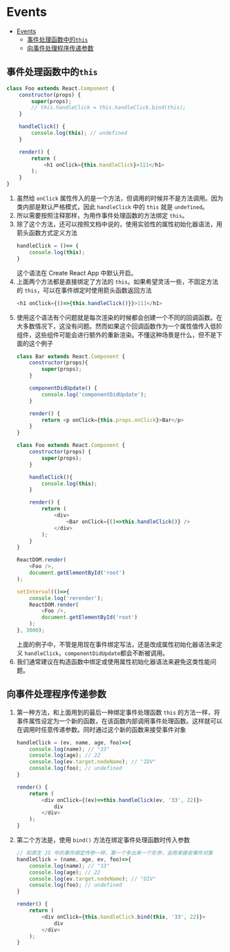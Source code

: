 # Events


<!-- TOC -->

- [Events](#events)
    - [事件处理函数中的`this`](#事件处理函数中的this)
    - [向事件处理程序传递参数](#向事件处理程序传递参数)

<!-- /TOC -->



## 事件处理函数中的`this`
```js
class Foo extends React.Component {
    constructor(props) {
        super(props);
        // this.handleClick = this.handleClick.bind(this);
    }

    handleClick() {
        console.log(this); // undefined
    }

    render() {
        return (
            <h1 onClick={this.handleClick}>111</h1>
        );
    }
}
```
1. 虽然给 `onClick` 属性传入的是一个方法，但调用的时候并不是方法调用。因为类内部是默认严格模式，因此 `handleClick` 中的 `this` 就是 `undefined`。
2. 所以需要按照注释那样，为用作事件处理函数的方法绑定 `this`。
3. 除了这个方法，还可以按照文档中说的，使用实验性的属性初始化器语法，用箭头函数方式定义方法
    ```js
    handleClick = ()=> {
        console.log(this);
    }
    ```
    这个语法在 Create React App 中默认开启。
4. 上面两个方法都是直接绑定了方法的 `this`。如果希望灵活一些，不固定方法的 `this`，可以在事件绑定时使用箭头函数返回方法
    ```js
    <h1 onClick={()=>{this.handleClick()}}>111</h1>
    ```
5. 使用这个语法有个问题就是每次渲染的时候都会创建一个不同的回调函数。在大多数情况下，这没有问题。然而如果这个回调函数作为一个属性值传入低阶组件，这些组件可能会进行额外的重新渲染。不懂这种场景是什么，但不是下面的这个例子
    ```js
    class Bar extends React.Component {
        constructor(props){
            super(props);
        }

        componentDidUpdate() {
            console.log('componentDidUpdate');
        }

        render() {
            return <p onClick={this.props.onClick}>Bar</p>
        }
    }

    class Foo extends React.Component {
        constructor(props) {
            super(props);
        }

        handleClick(){
            console.log(this);
        }

        render() {
            return (
                <div>
                    <Bar onClick={()=>this.handleClick()} />
                </div>
            );
        }
    }

    ReactDOM.render(
        <Foo />,
        document.getElementById('root')
    );

    setInterval(()=>{
        console.log('rerender');
        ReactDOM.render(
            <Foo />,
            document.getElementById('root')
        );
    }, 3000);
    ```
    上面的例子中，不管是用现在事件绑定写法，还是改成属性初始化器语法来定义 `handleClick`，`componentDidUpdate`都会不断被调用。
6. 我们通常建议在构造函数中绑定或使用属性初始化器语法来避免这类性能问题。


## 向事件处理程序传递参数
1. 第一种方法，和上面用到的最后一种绑定事件处理函数 `this` 的方法一样，将事件属性设定为一个新的函数，在该函数内部调用事件处理函数。这样就可以在调用时任意传递参数。同时通过这个新的函数来接受事件对象
    ```js
    handleClick = (ev, name, age, foo)=>{
        console.log(name); // "33"
        console.log(age); // 22
        console.log(ev.target.nodeName); // "IDV"
        console.log(foo); // undefined
    }

    render() {
        return (
            <div onClick={(ev)=>this.handleClick(ev, '33', 22)}>
                div
            </div>
        );
    }
    ```
2. 第二个方法是，使用 `bind()` 方法在绑定事件处理函数时传入参数
    ```js
    // 和原生 JS 中的事件绑定传参一样，第一个多出来一个形参，会用来接收事件对象
    handleClick = (name, age, ev, foo)=>{
        console.log(name); // "33"
        console.log(age); // 22
        console.log(ev.target.nodeName); // "DIV"
        console.log(foo); // undefined
    }

    render() {
        return (
            <div onClick={this.handleClick.bind(this, '33', 22)}>
                div
            </div>
        );
    }
    ```
